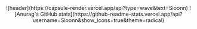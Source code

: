 <div align="center">
  ![header](https://capsule-render.vercel.app/api?type=wave&text=Sioonn)
  ![Anurag's GitHub stats](https://github-readme-stats.vercel.app/api?username=Sioonn&show_icons=true&theme=radical)
</div>

<!--
**Sioonn/Sioonn** is a ✨ _special_ ✨ repository because its `README.md` (this file) appears on your GitHub profile.

Here are some ideas to get you started:

- 🔭 I’m currently working on ...
- 🌱 I’m currently learning ...
- 👯 I’m looking to collaborate on ...
- 🤔 I’m looking for help with ...
- 💬 Ask me about ...
- 📫 How to reach me: ...
- 😄 Pronouns: ...
- ⚡ Fun fact: ...
-->
